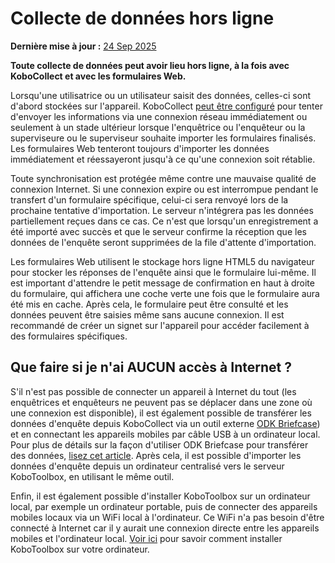 # Collecte de données hors ligne
**Dernière mise à jour :** <a href="https://github.com/kobotoolbox/docs/blob/7a8a18d56ea285b4b87535e367b407c1b7f54afc/source/data-offline.md" class="reference">24 Sep 2025</a>

**Toute collecte de données peut avoir lieu hors ligne, à la fois avec KoboCollect et avec les formulaires Web.**

Lorsqu'une utilisatrice ou un utilisateur saisit des données, celles-ci sont d'abord stockées sur l'appareil. KoboCollect [peut être configuré](https://support.kobotoolbox.org/fr/kobocollect_settings.html#form-management-settings) pour tenter d'envoyer les informations via une connexion réseau immédiatement ou seulement à un stade ultérieur lorsque l'enquêtrice ou l'enquêteur ou la superviseure ou le superviseur souhaite importer les formulaires finalisés. Les formulaires Web tenteront toujours d'importer les données immédiatement et réessayeront jusqu'à ce qu'une connexion soit rétablie.

Toute synchronisation est protégée même contre une mauvaise qualité de connexion Internet. Si une connexion expire ou est interrompue pendant le transfert d'un formulaire spécifique, celui-ci sera renvoyé lors de la prochaine tentative d'importation. Le serveur n'intégrera pas les données partiellement reçues dans ce cas. Ce n'est que lorsqu'un enregistrement a été importé avec succès et que le serveur confirme la réception que les données de l'enquête seront supprimées de la file d'attente d'importation.

Les formulaires Web utilisent le stockage hors ligne HTML5 du navigateur pour stocker les réponses de l'enquête ainsi que le formulaire lui-même. Il est important d'attendre le petit message de confirmation en haut à droite du formulaire, qui affichera une coche verte une fois que le formulaire aura été mis en cache. Après cela, le formulaire peut être consulté et les données peuvent être saisies même sans aucune connexion. Il est recommandé de créer un signet sur l'appareil pour accéder facilement à des formulaires spécifiques.

## Que faire si je n'ai AUCUN accès à Internet ?

S'il n'est pas possible de connecter un appareil à Internet du tout (les enquêtrices et enquêteurs ne peuvent pas se déplacer dans une zone où une connexion est disponible), il est également possible de transférer les données d'enquête depuis KoboCollect via un outil externe [ODK Briefcase](https://docs.getodk.org/briefcase-intro)) et en connectant les appareils mobiles par câble USB à un ordinateur local. Pour plus de détails sur la façon d'utiliser ODK Briefcase pour transférer des données, [lisez cet article](https://blog.cartong.org/2016/03/11/migration-odk-platforms). Après cela, il est possible d'importer les données d'enquête depuis un ordinateur centralisé vers le serveur KoboToolbox, en utilisant le même outil.

Enfin, il est également possible d'installer KoboToolbox sur un ordinateur local, par exemple un ordinateur portable, puis de connecter des appareils mobiles locaux via un WiFi local à l'ordinateur. Ce WiFi n'a pas besoin d'être connecté à Internet car il y aurait une connexion directe entre les appareils mobiles et l'ordinateur local. [Voir ici](https://github.com/kobotoolbox/kobo-install) pour savoir comment installer KoboToolbox sur votre ordinateur.